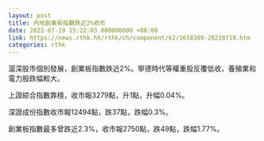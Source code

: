 ```yaml
---
layout: post
title: 內地創業板指數跌近2%收市
date: 2022-07-19 15:22:03.000000000 +08:00
link: https://news.rthk.hk/rthk/ch/component/k2/1658389-20220719.htm
categories: rthk
---
```


滬深股市個別發展，創業板指數跌近2%。寧德時代等權重股反覆低收，養殖業和電力股跌幅較大。

上證綜合指數靠穩，收市報3279點，升1點，升幅0.04%。

深證成份指數收市報12494點，跌37點，跌幅0.3%。

創業板指數最多曾跌近2.3%，收市報2750點，跌49點，跌幅1.77%。
